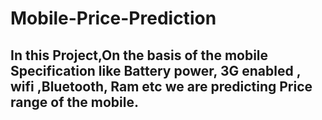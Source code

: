 # Mobile-Price-Prediction
## In this Project,On the basis of the mobile Specification like Battery power, 3G enabled , wifi ,Bluetooth, Ram etc we are predicting Price range of the mobile.
